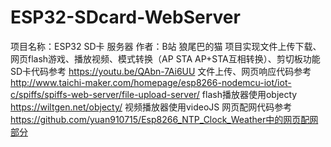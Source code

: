 # ESP32-SDcard-WebServer
项目名称：ESP32 SD卡 服务器
作者：B站 狼尾巴的猫
项目实现文件上传下载、网页flash游戏、播放视频、模式转换（AP STA AP+STA互相转换）、剪切板功能
SD卡代码参考 https://youtu.be/QAbn-7Ai6UU
文件上传、网页响应代码参考 http://www.taichi-maker.com/homepage/esp8266-nodemcu-iot/iot-c/spiffs/spiffs-web-server/file-upload-server/
flash播放器使用objecty https://wiltgen.net/objecty/
视频播放器使用videoJS
网页配网代码参考 https://github.com/yuan910715/Esp8266_NTP_Clock_Weather中的网页配网部分
